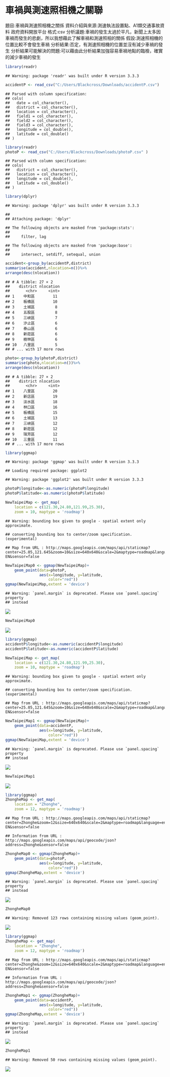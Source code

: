 車禍與測速照相機之關聯
================

題目:車禍與測速照相機之關係 資料介紹與來源:測速執法設置點、A1類交通事故資料 政府資料開放平台 格式:csv 分析議題:車禍的發生太過於平凡，新聞上太多因車禍而發生的悲劇，所以我想藉此了解車禍和測速照相的關係 假設:測速照相機的位置比較不會發生車禍 分析結果:否定，有測速照相機的位置並沒有減少車禍的發生 分析結果可能解決的問題:可以藉由此分析結果加強容易車禍地點的臨檢，確實的減少車禍的發生

``` r
library(readr)
```

    ## Warning: package 'readr' was built under R version 3.3.3

``` r
accidentP <- read_csv("C:/Users/Blackcross/Downloads/accidentP.csv")
```

    ## Parsed with column specification:
    ## cols(
    ##   date = col_character(),
    ##   district = col_character(),
    ##   location = col_character(),
    ##   field1 = col_character(),
    ##   field2 = col_character(),
    ##   field3 = col_character(),
    ##   longitude = col_double(),
    ##   latitude = col_double()
    ## )

``` r
library(readr)
photoP <- read_csv("C:/Users/Blackcross/Downloads/photoP.csv" )
```

    ## Parsed with column specification:
    ## cols(
    ##   district = col_character(),
    ##   location = col_character(),
    ##   longitude = col_double(),
    ##   latitude = col_double()
    ## )

``` r
library(dplyr)
```

    ## Warning: package 'dplyr' was built under R version 3.3.3

    ## 
    ## Attaching package: 'dplyr'

    ## The following objects are masked from 'package:stats':
    ## 
    ##     filter, lag

    ## The following objects are masked from 'package:base':
    ## 
    ##     intersect, setdiff, setequal, union

``` r
accident<-group_by(accidentP,district)
summarise(accident,nlocation=n())%>%
arrange(desc(nlocation))
```

    ## # A tibble: 27 × 2
    ##    district nlocation
    ##       <chr>     <int>
    ## 1    中和區        11
    ## 2    板橋區        10
    ## 3    土城區         8
    ## 4    五股區         8
    ## 5    三峽區         7
    ## 6    汐止區         6
    ## 7    泰山區         6
    ## 8    新莊區         6
    ## 9    樹林區         6
    ## 10   八里區         5
    ## # ... with 17 more rows

``` r
photo<-group_by(photoP,district)
summarise(photo,nlocation=n())%>%
arrange(desc(nlocation))
```

    ## # A tibble: 27 × 2
    ##    district nlocation
    ##       <chr>     <int>
    ## 1    八里區        20
    ## 2    新店區        19
    ## 3    淡水區        18
    ## 4    林口區        16
    ## 5    板橋區        15
    ## 6    土城區        13
    ## 7    三峽區        12
    ## 8    新莊區        12
    ## 9    瑞芳區        12
    ## 10   三重區        11
    ## # ... with 17 more rows

``` r
library(ggmap)
```

    ## Warning: package 'ggmap' was built under R version 3.3.3

    ## Loading required package: ggplot2

    ## Warning: package 'ggplot2' was built under R version 3.3.3

``` r
photoP$longitude<-as.numeric(photoP$longitude)
photoP$latitude<-as.numeric(photoP$latitude)

NewTaipeiMap <- get_map(
    location = c(121.30,24.80,121.99,25.30), 
    zoom = 10, maptype = 'roadmap')
```

    ## Warning: bounding box given to google - spatial extent only approximate.

    ## converting bounding box to center/zoom specification. (experimental)

    ## Map from URL : http://maps.googleapis.com/maps/api/staticmap?center=25.05,121.645&zoom=10&size=640x640&scale=2&maptype=roadmap&language=en-EN&sensor=false

``` r
NewTaipeiMap0 <- ggmap(NewTaipeiMap)+ 
    geom_point(data=photoP, 
               aes(x=longitude, y=latitude,
                   color="red"))
ggmap(NewTaipeiMap,extent = 'device')
```

    ## Warning: `panel.margin` is deprecated. Please use `panel.spacing` property
    ## instead

![](README_files/figure-markdown_github/unnamed-chunk-3-1.png)

``` r
NewTaipeiMap0
```

![](README_files/figure-markdown_github/unnamed-chunk-3-2.png)

``` r
library(ggmap)
accidentP$longitude<-as.numeric(accidentP$longitude)
accidentP$latitude<-as.numeric(accidentP$latitude)

NewTaipeiMap <- get_map(
    location = c(121.30,24.80,121.99,25.30), 
    zoom = 10, maptype = 'roadmap')
```

    ## Warning: bounding box given to google - spatial extent only approximate.

    ## converting bounding box to center/zoom specification. (experimental)

    ## Map from URL : http://maps.googleapis.com/maps/api/staticmap?center=25.05,121.645&zoom=10&size=640x640&scale=2&maptype=roadmap&language=en-EN&sensor=false

``` r
NewTaipeiMap1 <- ggmap(NewTaipeiMap)+ 
    geom_point(data=accidentP, 
               aes(x=longitude, y=latitude,
                   color="red"))
ggmap(NewTaipeiMap,extent = 'device')
```

    ## Warning: `panel.margin` is deprecated. Please use `panel.spacing` property
    ## instead

![](README_files/figure-markdown_github/unnamed-chunk-4-1.png)

``` r
NewTaipeiMap1
```

![](README_files/figure-markdown_github/unnamed-chunk-4-2.png)

``` r
library(ggmap)
ZhongheMap <- get_map(
    location = "Zhonghe", 
    zoom = 12, maptype = 'roadmap')
```

    ## Map from URL : http://maps.googleapis.com/maps/api/staticmap?center=Zhonghe&zoom=12&size=640x640&scale=2&maptype=roadmap&language=en-EN&sensor=false

    ## Information from URL : http://maps.googleapis.com/maps/api/geocode/json?address=Zhonghe&sensor=false

``` r
ZhongheMap0 <- ggmap(ZhongheMap)+ 
    geom_point(data=photoP, 
               aes(x=longitude, y=latitude,
                   color="red"))
ggmap(ZhongheMap,extent = 'device')
```

    ## Warning: `panel.margin` is deprecated. Please use `panel.spacing` property
    ## instead

![](README_files/figure-markdown_github/unnamed-chunk-5-1.png)

``` r
ZhongheMap0
```

    ## Warning: Removed 123 rows containing missing values (geom_point).

![](README_files/figure-markdown_github/unnamed-chunk-5-2.png)

``` r
library(ggmap)
ZhongheMap <- get_map(
    location = "Zhonghe", 
    zoom = 12, maptype = 'roadmap')
```

    ## Map from URL : http://maps.googleapis.com/maps/api/staticmap?center=Zhonghe&zoom=12&size=640x640&scale=2&maptype=roadmap&language=en-EN&sensor=false

    ## Information from URL : http://maps.googleapis.com/maps/api/geocode/json?address=Zhonghe&sensor=false

``` r
ZhongheMap1 <- ggmap(ZhongheMap)+ 
    geom_point(data=accidentP, 
               aes(x=longitude, y=latitude,
                   color="red"))
ggmap(ZhongheMap,extent = 'device')
```

    ## Warning: `panel.margin` is deprecated. Please use `panel.spacing` property
    ## instead

![](README_files/figure-markdown_github/unnamed-chunk-6-1.png)

``` r
ZhongheMap1
```

    ## Warning: Removed 50 rows containing missing values (geom_point).

![](README_files/figure-markdown_github/unnamed-chunk-6-2.png)
